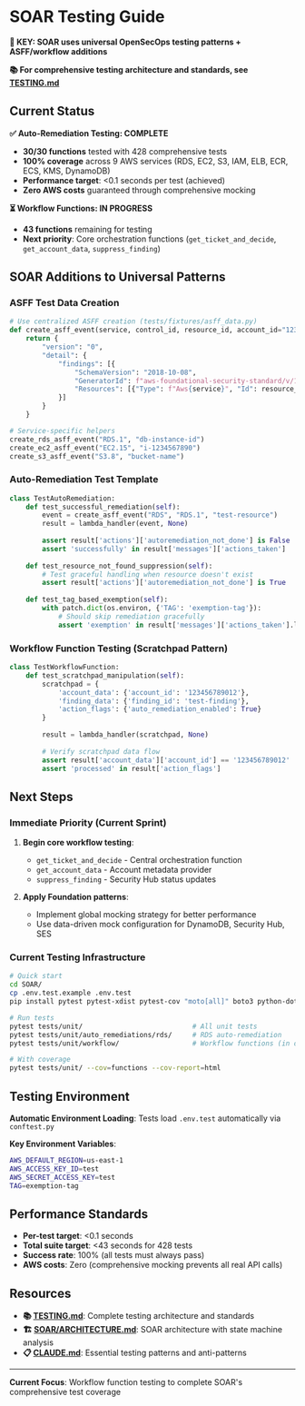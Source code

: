 # SOAR Testing Guide

**🔑 KEY: SOAR uses universal OpenSecOps testing patterns + ASFF/workflow additions**

**📚 For comprehensive testing architecture and standards, see [TESTING.md](../TESTING.md)**

## Current Status

**✅ Auto-Remediation Testing: COMPLETE**
- **30/30 functions** tested with 428 comprehensive tests
- **100% coverage** across 9 AWS services (RDS, EC2, S3, IAM, ELB, ECR, ECS, KMS, DynamoDB)
- **Performance target**: <0.1 seconds per test (achieved)
- **Zero AWS costs** guaranteed through comprehensive mocking

**⏳ Workflow Functions: IN PROGRESS**
- **43 functions** remaining for testing
- **Next priority**: Core orchestration functions (`get_ticket_and_decide`, `get_account_data`, `suppress_finding`)

## SOAR Additions to Universal Patterns

### ASFF Test Data Creation

```python
# Use centralized ASFF creation (tests/fixtures/asff_data.py)
def create_asff_event(service, control_id, resource_id, account_id="123456789012"):
    return {
        "version": "0",
        "detail": {
            "findings": [{
                "SchemaVersion": "2018-10-08",
                "GeneratorId": f"aws-foundational-security-standard/v/1.0.0/{control_id}",
                "Resources": [{"Type": f"Aws{service}", "Id": resource_id}]
            }]
        }
    }

# Service-specific helpers
create_rds_asff_event("RDS.1", "db-instance-id")
create_ec2_asff_event("EC2.15", "i-1234567890")
create_s3_asff_event("S3.8", "bucket-name")
```

### Auto-Remediation Test Template

```python
class TestAutoRemediation:
    def test_successful_remediation(self):
        event = create_asff_event("RDS", "RDS.1", "test-resource")
        result = lambda_handler(event, None)
        
        assert result['actions']['autoremediation_not_done'] is False
        assert 'successfully' in result['messages']['actions_taken']
    
    def test_resource_not_found_suppression(self):
        # Test graceful handling when resource doesn't exist
        assert result['actions']['autoremediation_not_done'] is True
    
    def test_tag_based_exemption(self):
        with patch.dict(os.environ, {'TAG': 'exemption-tag'}):
            # Should skip remediation gracefully
            assert 'exemption' in result['messages']['actions_taken'].lower()
```

### Workflow Function Testing (Scratchpad Pattern)

```python
class TestWorkflowFunction:
    def test_scratchpad_manipulation(self):
        scratchpad = {
            'account_data': {'account_id': '123456789012'},
            'finding_data': {'finding_id': 'test-finding'},
            'action_flags': {'auto_remediation_enabled': True}
        }
        
        result = lambda_handler(scratchpad, None)
        
        # Verify scratchpad data flow
        assert result['account_data']['account_id'] == '123456789012'
        assert 'processed' in result['action_flags']
```

## Next Steps

### Immediate Priority (Current Sprint)

1. **Begin core workflow testing**:
   - `get_ticket_and_decide` - Central orchestration function
   - `get_account_data` - Account metadata provider
   - `suppress_finding` - Security Hub status updates

2. **Apply Foundation patterns**:
   - Implement global mocking strategy for better performance
   - Use data-driven mock configuration for DynamoDB, Security Hub, SES

### Current Testing Infrastructure

```bash
# Quick start
cd SOAR/
cp .env.test.example .env.test
pip install pytest pytest-xdist pytest-cov "moto[all]" boto3 python-dotenv

# Run tests
pytest tests/unit/                           # All unit tests
pytest tests/unit/auto_remediations/rds/     # RDS auto-remediation
pytest tests/unit/workflow/                  # Workflow functions (in development)

# With coverage
pytest tests/unit/ --cov=functions --cov-report=html
```

## Testing Environment

**Automatic Environment Loading**: Tests load `.env.test` automatically via `conftest.py`

**Key Environment Variables**:
```bash
AWS_DEFAULT_REGION=us-east-1
AWS_ACCESS_KEY_ID=test
AWS_SECRET_ACCESS_KEY=test
TAG=exemption-tag
```

## Performance Standards

- **Per-test target**: <0.1 seconds
- **Total suite target**: <43 seconds for 428 tests
- **Success rate**: 100% (all tests must always pass)
- **AWS costs**: Zero (comprehensive mocking prevents all real API calls)

## Resources

- **📚 [TESTING.md](../TESTING.md)**: Complete testing architecture and standards
- **🏗️ [SOAR/ARCHITECTURE.md](../ARCHITECTURE.md)**: SOAR architecture with state machine analysis
- **📋 [CLAUDE.md](../CLAUDE.md)**: Essential testing patterns and anti-patterns

---

**Current Focus**: Workflow function testing to complete SOAR's comprehensive test coverage